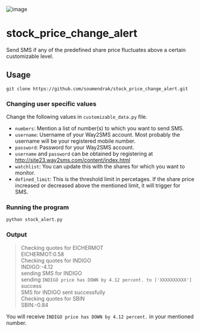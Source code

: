 ![image](https://travis-ci.org/soumendrak/stock_price_change_alert.svg?branch=master)
# stock_price_change_alert
Send SMS if any of the predefined share price fluctuates above a certain customizable level.
## Usage
`git clone https://github.com/soumendrak/stock_price_change_alert.git`
### Changing user specific values
Change the following values in `customizable_data.py` file.
- `numbers`:   Mention a list of number(s) to which you want to send SMS.
- `username`:  Username of your Way2SMS account.
Most probably the username will be your registered mobile number.
- `password`:  Password for your Way2SMS account.
- `username` and `password` can be obtained by registering at http://site23.way2sms.com/content/index.html
- `watchlist`: You can update this with the shares for which you want to monitor.
- `defined_limit`: This is the threshold limit in percetages. If the share price increased or decreased
above the mentioned limit, it will trigger for SMS.
### Running the program
`python stock_alert.py`
### Output
> Checking quotes for EICHERMOT  
> EICHERMOT:0.58  
> Checking quotes for INDIGO  
> INDIGO:-4.12  
> sending SMS for INDIGO  
> sending `INDIGO price has DOWN by 4.12 percent. to ['XXXXXXXXXX']`  
> success  
> SMS for INDIGO sent successfully  
> Checking quotes for SBIN  
> SBIN:-0.84  


You will receive `INDIGO price has DOWN by 4.12 percent.` in your mentioned number.
